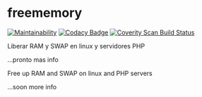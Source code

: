# freememory
[![Maintainability](https://api.codeclimate.com/v1/badges/682c6f8779152e3d5895/maintainability)](https://codeclimate.com/github/carlosnewmusic/freememory/maintainability)
[![Codacy Badge](https://api.codacy.com/project/badge/Grade/3827b1b2b4714c818f345ce53b36874c)](https://www.codacy.com/app/carlosnewmusic/freememory?utm_source=github.com&amp;utm_medium=referral&amp;utm_content=carlosnewmusic/freememory&amp;utm_campaign=Badge_Grade)
<a href="https://scan.coverity.com/projects/carlosnewmusic-freememory">
  <img alt="Coverity Scan Build Status"
       src="https://scan.coverity.com/projects/21072/badge.svg"/>
</a>

Liberar RAM y SWAP en linux y servidores PHP

...pronto mas info

Free up RAM and SWAP on linux and PHP servers

...soon more info

